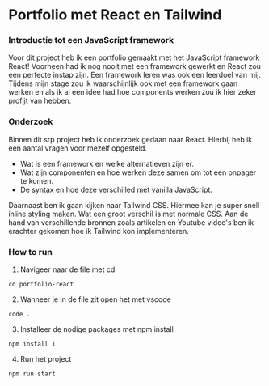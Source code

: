 # Portfolio met React en Tailwind

### Introductie tot een JavaScript framework
Voor dit project heb ik een portfolio gemaakt met het JavaScript framework React! Voorheen had ik nog nooit met een framework gewerkt en React zou een perfecte instap zijn. Een framework leren was ook een leerdoel van mij. Tijdens mijn stage zou ik waarschijnlijk ook met een framework gaan werken en als ik al een idee had hoe components werken zou ik hier zeker profijt van hebben.

### Onderzoek
Binnen dit srp project heb ik onderzoek gedaan naar React. Hierbij heb ik een aantal vragen voor mezelf opgesteld. 
- Wat is een framework en welke alternatieven zijn er. 
- Wat zijn componenten en hoe werken deze samen om tot een onpager te komen.
- De syntax en hoe deze verschilled met vanilla JavaScript. 

Daarnaast ben ik gaan kijken naar Tailwind CSS. Hiermee kan je super snell inline styling maken. Wat een groot verschil is met normale CSS. 
Aan de hand van verschillende bronnen zoals artikelen en Youtube video's ben ik erachter gekomen hoe ik Tailwind kon implementeren.


### How to run

1. Navigeer naar de file met cd

```
cd portfolio-react
```

2. Wanneer je in de file zit open het met vscode

```
code .
```

3. Installeer de nodige packages met npm install

```
npm install i
```

4. Run het project

```
npm run start
```

